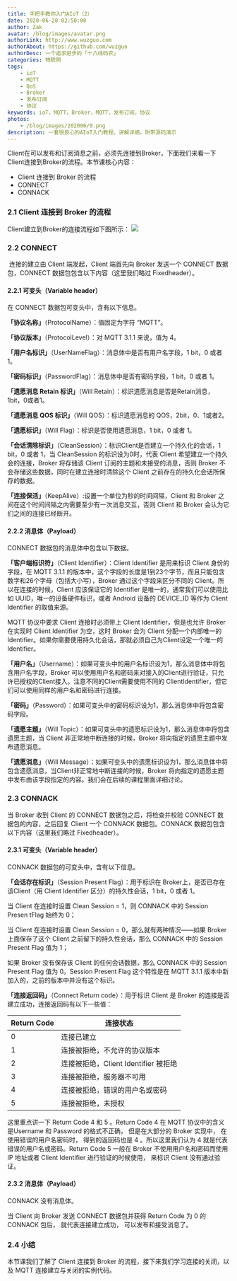 ```yaml
---
title: 手把手教你入门AIoT（2）
date: 2020-06-28 02:50:00
author: Zak
avatar: /blog/images/avatar.png
authorLink: http://www.wuzguo.com
authorAbout: https://github.com/wuzguo
authorDesc: 一个追求进步的「十八线码农」
categories: 物联网
tags: 
	- ioT
	- MQTT
	- QoS
	- Broker
	- 发布订阅
	- 协议
keywords: ioT，MQTT，Broker，MQTT，发布订阅，协议
photos:
	- /blog/images/202006/0.png
description: 一套很良心的AIoT入门教程，讲解详细，附带源码演示
---
```



Client在可以发布和订阅消息之前，必须先连接到Broker，下面我们来看一下Client连接到Broker的流程。本节课核心内容：

- Client 连接到 Broker 的流程
- CONNECT
- CONNACK

### 2.1 Client 连接到 Broker 的流程

Client建立到Broker的连接流程如下图所示：
![](/blog/images/202006/2.png)

### 2.2 CONNECT

​		连接的建立由 Client 端发起，Client 端首先向 Broker 发送一个 CONNECT 数据包，CONNECT 数据包包含以下内容（这里我们略过 Fixedheader）。

#### 2.2.1 可变头（Variable header）

在 CONNECT 数据包可变头中，含有以下信息。

**「协议名称」**（ProtocolName）：值固定为字符 “MQTT”。

**「协议版本」**（ProtocolLevel）：对 MQTT 3.1.1 来说，值为 4。

**「用户名标识」**（UserNameFlag）：消息体中是否有用户名字段，1 bit，0 或者 1。

**「密码标识」**（PasswordFlag）：消息体中是否有密码字段，1 bit，0 或者 1。

**「遗愿消息 Retain 标识」**（Will Retain）：标识遗愿消息是否是Retain消息，1bit，0或者1。

**「遗愿消息 QOS 标识」**（Will QOS）：标识遗愿消息的 QOS，2bit，0、1或者2。

**「遗愿标识」**（Will Flag）：标识是否使用遗愿消息，1 bit，0 或者 1。

**「会话清除标识」**（CleanSession）：标识Client是否建立一个持久化的会话，1 bit，0 或者 1，当 CleanSession 的标识设为0时，代表 Client 希望建立一个持久会的连接，Broker 将存储该 Client 订阅的主题和未接受的消息，否则 Broker 不会存储这些数据，同时在建立连接时清除这个 Client 之前存在的持久化会话所保存的数据。

**「连接保活」**（KeepAlive）:设置一个单位为秒的时间间隔，Client 和 Broker 之间在这个时间间隔之内需要至少有一次消息交互，否则 Client 和 Broker 会认为它们之间的连接已经断开。

#### 2.2.2 消息体（Payload）
CONNECT 数据包的消息体中包含以下数据。

**「客户端标识符」**（Client Identifier）：Client Identifier 是用来标识 Client 身份的字段，在 MQTT 3.1.1 的版本中，这个字段的长度是1到23个字节，而且只能包含数字和26个字母（包括大小写），Broker 通过这个字段来区分不同的 Client。所以在连接的时候，Client 应该保证它的 Identifier 是唯一的，通常我们可以使用比如 UUID，唯一的设备硬件标识，或者 Android 设备的 DEVICE_ID 等作为 Client Identifier 的取值来源。

MQTT 协议中要求 Client 连接时必须带上 Client Identifier，但是也允许 Broker 在实现时 Client Identifier 为空，这时 Broker 会为 Client 分配一个内部唯一的Identifier。如果你需要使用持久化会话，那就必须自己为Client设定一个唯一的Identifier。

**「用户名」**（Username）：如果可变头中的用户名标识设为1，那么消息体中将包含用户名字段，Broker 可以使用用户名和密码来对接入的Client进行验证，只允许已授权的Client接入。注意不同的Client需要使用不同的 ClientIdentifier，但它们可以使用同样的用户名和密码进行连接。

**「密码」**（Password）：如果可变头中的密码标识设为1，那么消息体中将包含密码字段。

**「遗愿主题」**（Will Topic）：如果可变头中的遗愿标识设为1，那么消息体中将包含遗愿主题，当 Client 非正常地中断连接的时候，Broker 将向指定的遗愿主题中发布遗愿消息。

**「遗愿消息」**（Will Message）：如果可变头中的遗愿标识设为1，那么消息体中将包含遗愿消息，当Client非正常地中断连接的时候，Broker 将向指定的遗愿主题中发布由该字段指定的内容。我们会在后续的课程里面详细讨论。

### 2.3 CONNACK

当 Broker 收到 Client 的 CONNECT 数据包之后，将检查并校验 CONNECT 数据包的内容，之后回复 Client 一个 CONNACK 数据包。CONNACK 数据包包含以下内容（这里我们略过 Fixedheader）。

#### 2.3.1 可变头（Variable header）
CONNACK 数据包的可变头中，含有以下信息。

**「会话存在标识」**（Session Present Flag）：用于标识在 Broker上，是否已存在该Client（用 Client Identifier 区分）的持久性会话，1 bit，0 或者 1。

当 Client 在连接时设置 Clean Session = 1，则 CONNACK 中的 Session Presen tFlag 始终为 0；

当 Client 在连接时设置 Clean Session = 0，那么就有两种情况——如果 Broker 上面保存了这个 Client 之前留下的持久性会话，那么 CONNACK 中的 Session Present Flag 值为 1；

如果 Broker 没有保存该 Client 的任何会话数据，那么 CONNACK 中的 Session Present Flag 值为 0。Session Present Flag 这个特性是在 MQTT 3.1.1 版本中新加入的，之前的版本中并没有这个标识。

**「连接返回码」**（Connect Return code）：用于标识 Client 是 Broker 的连接是否建立成功，连接返回码有以下一些值：

| Return Code | 连接状态                             |
| ----------- | ------------------------------------ |
| 0           | 连接已建立                           |
| 1           | 连接被拒绝，不允许的协议版本         |
| 2           | 连接被拒绝，Client Identifier 被拒绝 |
| 3           | 连接被拒绝，服务器不可用             |
| 4           | 连接被拒绝，错误的用户名或密码       |
| 5           | 连接被拒绝，未授权                   |

这里重点讲一下 Return Code 4 和 5 。Return Code 4 在 MQTT 协议中的含义是Username 和 Password 的格式不正确， 但是在大部分的 Broker 实现中， 在使用错误的用户名密码时， 得到的返回码也是 4 。所以这里我们认为 4 就是代表错误的用户名或密码。Return Code 5 一般在 Broker 不使用用户名和密码而使用 IP 地址或者 Client Identifier 进行验证的时候使用， 来标识 Client 没有通过验证。

#### 2.3.2 消息体（Payload）
CONNACK 没有消息体。

当 Client 向 Broker 发送 CONNECT 数据包并获得 Return Code 为 0 的CONNACK 包后， 就代表连接建立成功， 可以发布和接受消息了。

### 2.4 小结

本节课我们了解了 Client 连接到 Broker 的流程，接下来我们学习连接的关闭，以及 MQTT 连接建立与关闭的实例代码。